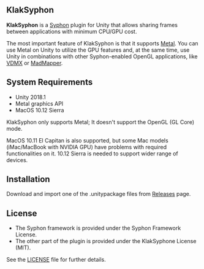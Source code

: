 KlakSyphon
----------

**KlakSyphon** is a [Syphon] plugin for Unity that allows sharing frames
between applications with minimum CPU/GPU cost.

The most important feature of KlakSyphon is that it supports [Metal]. You can
use Metal on Unity to utilize the GPU features and, at the same time, use Unity
in combinations with other Syphon-enabled OpenGL applications, like [VDMX] or
[MadMapper].

[Syphon]: http://syphon.v002.info
[Metal]: https://developer.apple.com/metal/
[VDMX]: http://vidvox.net
[MadMapper]: https://madmapper.com

System Requirements
-------------------

- Unity 2018.1
- Metal graphics API
- MacOS 10.12 Sierra

KlakSyphon only supports Metal; It doesn't support the OpenGL (GL Core) mode.

MacOS 10.11 El Capitan is also supported, but some Mac models (iMac/MacBook
with NVIDIA GPU) have problems with required functionalities on it. 10.12
Sierra is needed to support wider range of devices.

Installation
------------

Download and import one of the .unitypackage files from [Releases] page.

[Releases]: https://github.com/keijiro/KlakSyphon/releases

License
-------

- The Syphon framework is provided under the Syphon Framework License.
- The other part of the plugin is provided under the KlakSyphone License (MIT).

See the [LICENSE] file for further details.

[LICENSE]: LICENSE
